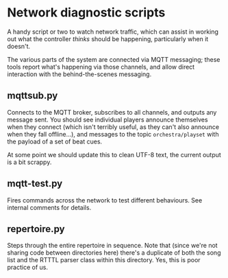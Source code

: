 # Network diagnostic scripts

A handy script or two to watch network traffic, which can assist in working out what the controller *thinks* should be happening, particularly when it doesn't.

The various parts of the system are connected via MQTT messaging; these tools report what's happening via those channels, and allow direct interaction with the behind-the-scenes messaging.

## mqttsub.py

Connects to the MQTT broker, subscribes to all channels, and outputs any message sent. You should see individual players announce themselves when they connect (which isn't terribly useful, as they can't also announce when they fall offline...), and messages to the topic `orchestra/playset` with the payload of a set of beat cues.

At some point we should update this to clean UTF-8 text, the current output is a bit scrappy.

## mqtt-test.py

Fires commands across the network to test different behaviours. See internal comments for details.

## repertoire.py

Steps through the entire repertoire in sequence. Note that (since we're not sharing code between directories here) there's a duplicate of both the song list and the RTTTL parser class within this directory. Yes, this is poor practice of us.